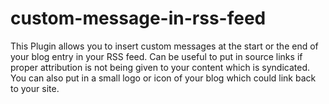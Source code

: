 # custom-message-in-rss-feed
This Plugin allows you to insert custom messages at the start or the end of your blog entry in your RSS feed. Can be useful to put in source links if proper attribution is not being given to your content which is syndicated. You can also put in a small logo or icon of your blog which could link back to your site.
